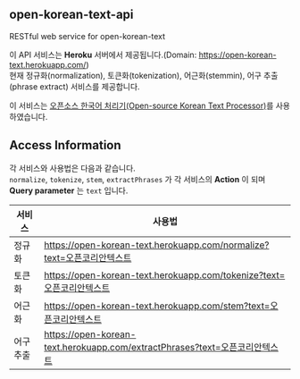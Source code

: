 ## open-korean-text-api
RESTful web service for open-korean-text  

이 API 서비스는 **Heroku** 서버에서 제공됩니다.(Domain: https://open-korean-text.herokuapp.com/)  
현재 정규화(normalization), 토큰화(tokenization), 어근화(stemmin), 어구 추출(phrase extract) 서비스를 제공합니다.

이 서비스는 [오픈소스 한국어 처리기(Open-source Korean Text Processor)][open-korean-text]를 사용하였습니다.

[open-korean-text]:  https://github.com/open-korean-text/open-korean-text

## Access Information
각 서비스와 사용법은 다음과 같습니다.  
`normalize`, `tokenize`, `stem`, `extractPhrases` 가 각 서비스의 **Action** 이 되며 **Query parameter** 는 `text` 입니다.

서비스 | 사용법
---- | ----
정규화 | https://open-korean-text.herokuapp.com/normalize?text=오픈코리안텍스트
토큰화 | https://open-korean-text.herokuapp.com/tokenize?text=오픈코리안텍스트
어근화 | https://open-korean-text.herokuapp.com/stem?text=오픈코리안텍스트
어구 추출 | https://open-korean-text.herokuapp.com/extractPhrases?text=오픈코리안텍스트
